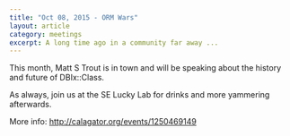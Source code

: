 ```yaml
---
title: "Oct 08, 2015 - ORM Wars"
layout: article
category: meetings
excerpt: A long time ago in a community far away ...
---
```


This month, Matt S Trout is in town and will be speaking about the history and
future of DBIx::Class.

As always, join us at the SE Lucky Lab for drinks and more yammering afterwards.

More info: <http://calagator.org/events/1250469149>
